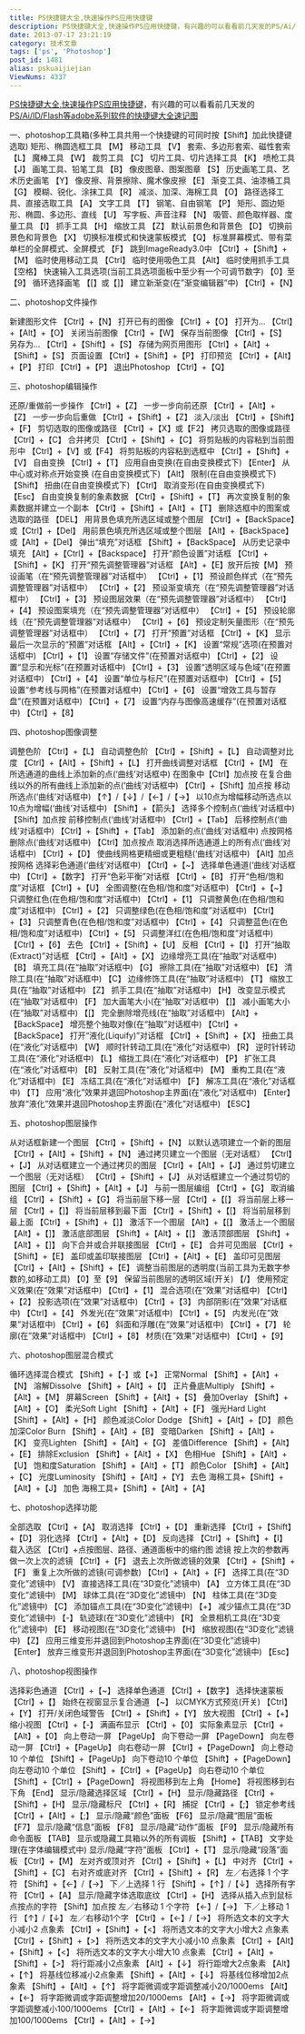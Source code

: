 ```yaml
---
title: PS快捷键大全,快速操作PS应用快捷键
description: PS快捷键大全,快速操作PS应用快捷键，有兴趣的可以看看前几天发的PS/Ai/ID/Flash等adobe系列软件的快捷键大全速记图一、photoshop工具箱(多种工具共用一个快捷键的可同时按【Shift】加此快捷键选取)矩形、椭圆选框工具【M】移动工具【V】套索、多边形套索、磁性套索【L】魔棒工具【W】裁剪工具【C】切片工具、切片选择工具【K】喷枪工具【J】画笔
date: 2013-07-17 23:21:19
category: 技术文章
tags: ['ps', 'Photoshop']
post_id: 1481
alias: pskuaijiejian
ViewNums: 4337
---
```


[PS快捷键大全,快速操作PS应用快捷键](/blog/pskuaijiejian)，有兴趣的可以看看前几天发的 [PS/Ai/ID/Flash等adobe系列软件的快捷键大全速记图](/blog/ps-ai-id-flash-sujitu)

一、photoshop工具箱(多种工具共用一个快捷键的可同时按【Shift】加此快捷键选取)
矩形、椭圆选框工具 【M】
移动工具 【V】
套索、多边形套索、磁性套索 【L】
魔棒工具 【W】
裁剪工具 【C】
切片工具、切片选择工具 【K】
喷枪工具 【J】
画笔工具、铅笔工具 【B】
像皮图章、图案图章 【S】
历史画笔工具、艺术历史画笔 【Y】
像皮擦、背景擦除、魔术像皮擦 【E】
渐变工具、油漆桶工具 【G】
模糊、锐化、涂抹工具 【R】
减淡、加深、海棉工具 【O】
路径选择工具、直接选取工具 【A】
文字工具 【T】
钢笔、自由钢笔 【P】
矩形、圆边矩形、椭圆、多边形、直线 【U】
写字板、声音注释 【N】
吸管、颜色取样器、度量工具 【I】
抓手工具 【H】
缩放工具 【Z】
默认前景色和背景色 【D】
切换前景色和背景色 【X】
切换标准模式和快速蒙板模式 【Q】
标准屏幕模式、带有菜单栏的全屏模式、全屏模式 【F】
跳到ImageReady3.0中 【Ctrl】+【Shift】+【M】
临时使用移动工具 【Ctrl】
临时使用吸色工具 【Alt】
临时使用抓手工具 【空格】
快速输入工具选项(当前工具选项面板中至少有一个可调节数字) 【0】至【9】
循环选择画笔 【[】或【]】
建立新渐变(在”渐变编辑器”中) 【Ctrl】+【N】

二、photoshop文件操作

新建图形文件 【Ctrl】+【N】
打开已有的图像 【Ctrl】+【O】
打开为... 【Ctrl】+【Alt】+【O】
关闭当前图像 【Ctrl】+【W】
保存当前图像 【Ctrl】+【S】
另存为... 【Ctrl】+【Shift】+【S】
存储为网页用图形 【Ctrl】+【Alt】+【Shift】+【S】
页面设置 【Ctrl】+【Shift】+【P】
打印预览 【Ctrl】+【Alt】+【P】
打印 【Ctrl】+【P】
退出Photoshop 【Ctrl】+【Q】

三、photoshop编辑操作

还原/重做前一步操作 【Ctrl】+【Z】
一步一步向前还原 【Ctrl】+【Alt】+【Z】
一步一步向后重做 【Ctrl】+【Shift】+【Z】
淡入/淡出 【Ctrl】+【Shift】+【F】
剪切选取的图像或路径 【Ctrl】+【X】或【F2】
拷贝选取的图像或路径 【Ctrl】+【C】
合并拷贝 【Ctrl】+【Shift】+【C】
将剪贴板的内容粘到当前图形中 【Ctrl】+【V】或【F4】
将剪贴板的内容粘到选框中 【Ctrl】+【Shift】+【V】
自由变换 【Ctrl】+【T】
应用自由变换(在自由变换模式下) 【Enter】
从中心或对称点开始变换 (在自由变换模式下) 【Alt】
限制(在自由变换模式下) 【Shift】
扭曲(在自由变换模式下) 【Ctrl】
取消变形(在自由变换模式下) 【Esc】
自由变换复制的象素数据 【Ctrl】+【Shift】+【T】
再次变换复制的象素数据并建立一个副本 【Ctrl】+【Shift】+【Alt】+【T】
删除选框中的图案或选取的路径 【DEL】
用背景色填充所选区域或整个图层 【Ctrl】+【BackSpace】或【Ctrl】+【Del】
用前景色填充所选区域或整个图层 【Alt】+【BackSpace】或【Alt】+【Del】
弹出“填充”对话框 【Shift】+【BackSpace】
从历史记录中填充 【Alt】+【Ctrl】+【Backspace】
打开“颜色设置”对话框 【Ctrl】+【Shift】+【K】
打开“预先调整管理器”对话框 【Alt】+【E】放开后按【M】
预设画笔（在“预先调整管理器”对话框中） 【Ctrl】+【1】
预设颜色样式（在“预先调整管理器”对话框中） 【Ctrl】+【2】
预设渐变填充（在“预先调整管理器”对话框中） 【Ctrl】+【3】
预设图层效果（在“预先调整管理器”对话框中） 【Ctrl】+【4】
预设图案填充（在“预先调整管理器”对话框中） 【Ctrl】+【5】
预设轮廓线（在“预先调整管理器”对话框中） 【Ctrl】+【6】
预设定制矢量图形（在“预先调整管理器”对话框中） 【Ctrl】+【7】
打开“预置”对话框 【Ctrl】+【K】
显示最后一次显示的“预置”对话框 【Alt】+【Ctrl】+【K】
设置“常规”选项(在预置对话框中) 【Ctrl】+【1】
设置“存储文件”(在预置对话框中) 【Ctrl】+【2】
设置“显示和光标”(在预置对话框中) 【Ctrl】+【3】
设置“透明区域与色域”(在预置对话框中) 【Ctrl】+【4】
设置“单位与标尺”(在预置对话框中) 【Ctrl】+【5】
设置“参考线与网格”(在预置对话框中) 【Ctrl】+【6】
设置“增效工具与暂存盘”(在预置对话框中) 【Ctrl】+【7】
设置“内存与图像高速缓存”(在预置对话框中) 【Ctrl】+【8】

四、photoshop图像调整

调整色阶 【Ctrl】+【L】
自动调整色阶 【Ctrl】+【Shift】+【L】
自动调整对比度 【Ctrl】+【Alt】+【Shift】+【L】
打开曲线调整对话框 【Ctrl】+【M】
在所选通道的曲线上添加新的点(‘曲线’对话框中) 在图象中【Ctrl】加点按
在复合曲线以外的所有曲线上添加新的点(‘曲线’对话框中) 【Ctrl】+【Shift】加点按
移动所选点(‘曲线’对话框中) 【↑】/【↓】/【←】/【→】
以10点为增幅移动所选点以10点为增幅(‘曲线’对话框中) 【Shift】+【箭头】
选择多个控制点(‘曲线’对话框中) 【Shift】加点按
前移控制点(‘曲线’对话框中) 【Ctrl】+【Tab】
后移控制点(‘曲线’对话框中) 【Ctrl】+【Shift】+【Tab】
添加新的点(‘曲线’对话框中) 点按网格
删除点(‘曲线’对话框中) 【Ctrl】加点按点
取消选择所选通道上的所有点(‘曲线’对话框中) 【Ctrl】+【D】
使曲线网格更精细或更粗糙(‘曲线’对话框中) 【Alt】加点按网格
选择彩色通道(‘曲线’对话框中) 【Ctrl】+【~】
选择单色通道(‘曲线’对话框中) 【Ctrl】+【数字】
打开“色彩平衡”对话框 【Ctrl】+【B】
打开“色相/饱和度”对话框 【Ctrl】+【U】
全图调整(在色相/饱和度”对话框中) 【Ctrl】+【~】
只调整红色(在色相/饱和度”对话框中) 【Ctrl】+【1】
只调整黄色(在色相/饱和度”对话框中) 【Ctrl】+【2】
只调整绿色(在色相/饱和度”对话框中) 【Ctrl】+【3】
只调整青色(在色相/饱和度”对话框中) 【Ctrl】+【4】
只调整蓝色(在色相/饱和度”对话框中) 【Ctrl】+【5】
只调整洋红(在色相/饱和度”对话框中) 【Ctrl】+【6】
去色 【Ctrl】+【Shift】+【U】
反相 【Ctrl】+【I】
打开“抽取(Extract)”对话框 【Ctrl】+【Alt】+【X】
边缘增亮工具(在“抽取”对话框中) 【B】
填充工具(在“抽取”对话框中) 【G】
擦除工具(在“抽取”对话框中) 【E】
清除工具(在“抽取”对话框中) 【C】
边缘修饰工具(在“抽取”对话框中) 【T】
缩放工具(在“抽取”对话框中) 【Z】
抓手工具(在“抽取”对话框中) 【H】
改变显示模式(在“抽取”对话框中) 【F】
加大画笔大小(在“抽取”对话框中) 【]】
减小画笔大小(在“抽取”对话框中) 【[】
完全删除增亮线(在“抽取”对话框中) 【Alt】+【BackSpace】
增亮整个抽取对像(在“抽取”对话框中) 【Ctrl】+【BackSpace】
打开“液化(Liquify)”对话框 【Ctrl】+【Shift】+【X】
扭曲工具(在“液化”对话框中) 【W】
顺时针转动工具(在“液化”对话框中) 【R】
逆时针转动工具(在“液化”对话框中) 【L】
缩拢工具(在“液化”对话框中) 【P】
扩张工具(在“液化”对话框中) 【B】
反射工具(在“液化”对话框中) 【M】
重构工具(在“液化”对话框中) 【E】
冻结工具(在“液化”对话框中) 【F】
解冻工具(在“液化”对话框中) 【T】
应用“液化”效果并退回Photoshop主界面(在“液化”对话框中) 【Enter】
放弃“液化”效果并退回Photoshop主界面(在“液化”对话框中) 【ESC】

五、photoshop图层操作

从对话框新建一个图层 【Ctrl】+【Shift】+【N】
以默认选项建立一个新的图层 【Ctrl】+【Alt】+【Shift】+【N】
通过拷贝建立一个图层（无对话框） 【Ctrl】+【J】
从对话框建立一个通过拷贝的图层 【Ctrl】+【Alt】+【J】
通过剪切建立一个图层（无对话框） 【Ctrl】+【Shift】+【J】
从对话框建立一个通过剪切的图层 【Ctrl】+【Shift】+【Alt】+【J】
与前一图层编组 【Ctrl】+【G】
取消编组 【Ctrl】+【Shift】+【G】
将当前层下移一层 【Ctrl】+【[】
将当前层上移一层 【Ctrl】+【]】
将当前层移到最下面 【Ctrl】+【Shift】+【[】
将当前层移到最上面 【Ctrl】+【Shift】+【]】
激活下一个图层 【Alt】+【[】
激活上一个图层 【Alt】+【]】
激活底部图层 【Shift】+【Alt】+【[】
激活顶部图层 【Shift】+【Alt】+【]】
向下合并或合并联接图层 【Ctrl】+【E】
合并可见图层 【Ctrl】+【Shift】+【E】
盖印或盖印联接图层 【Ctrl】+【Alt】+【E】
盖印可见图层 【Ctrl】+【Alt】+【Shift】+【E】
调整当前图层的透明度(当前工具为无数字参数的,如移动工具) 【0】至【9】
保留当前图层的透明区域(开关) 【/】
使用预定义效果(在”效果”对话框中) 【Ctrl】+【1】
混合选项(在”效果”对话框中) 【Ctrl】+【2】
投影选项(在”效果”对话框中) 【Ctrl】+【3】
内部阴影(在”效果”对话框中) 【Ctrl】+【4】
外发光(在”效果”对话框中) 【Ctrl】+【5】
内发光(在”效果”对话框中) 【Ctrl】+【6】
斜面和浮雕(在”效果”对话框中) 【Ctrl】+【7】
轮廓(在”效果”对话框中) 【Ctrl】+【8】
材质(在”效果”对话框中) 【Ctrl】+【9】

六、photoshop图层混合模式

循环选择混合模式 【Shift】+【-】或【+】
正常Normal 【Shift】+【Alt】+【N】
溶解Dissolve 【Shift】+【Alt】+【I】
正片叠底Multiply 【Shift】+【Alt】+【M】
屏幕Screen 【Shift】+【Alt】+【S】
叠加Overlay 【Shift】+【Alt】+【O】
柔光Soft Light 【Shift】+【Alt】+【F】
强光Hard Light 【Shift】+【Alt】+【H】
颜色减淡Color Dodge 【Shift】+【Alt】+【D】
颜色加深Color Burn 【Shift】+【Alt】+【B】
变暗Darken 【Shift】+【Alt】+【K】
变亮Lighten 【Shift】+【Alt】+【G】
差值Difference 【Shift】+【Alt】+【E】
排除Exclusion 【Shift】+【Alt】+【X】
色相Hue 【Shift】+【Alt】+【U】
饱和度Saturation 【Shift】+【Alt】+【T】
颜色Color 【Shift】+【Alt】+【C】
光度Luminosity 【Shift】+【Alt】+【Y】
去色 海棉工具+【Shift】+【Alt】+【J】
加色 海棉工具+【Shift】+【Alt】+【A】

七、photoshop选择功能

全部选取 【Ctrl】+【A】
取消选择 【Ctrl】+【D】
重新选择 【Ctrl】+【Shift】+【D】
羽化选择 【Ctrl】+【Alt】+【D】
反向选择 【Ctrl】+【Shift】+【I】
载入选区 【Ctrl】+点按图层、路径、通道面板中的缩约图
滤镜
按上次的参数再做一次上次的滤镜 【Ctrl】+【F】
退去上次所做滤镜的效果 【Ctrl】+【Shift】+【F】
重复上次所做的滤镜(可调参数) 【Ctrl】+【Alt】+【F】
选择工具(在“3D变化”滤镜中) 【V】
直接选择工具(在“3D变化”滤镜中) 【A】
立方体工具(在“3D变化”滤镜中) 【M】
球体工具(在“3D变化”滤镜中) 【N】
柱体工具(在“3D变化”滤镜中) 【C】
添加锚点工具(在“3D变化”滤镜中) 【+】
减少锚点工具(在“3D变化”滤镜中) 【-】
轨迹球(在“3D变化”滤镜中) 【R】
全景相机工具(在“3D变化”滤镜中) 【E】
移动视图(在“3D变化”滤镜中) 【H】
缩放视图(在“3D变化”滤镜中) 【Z】
应用三维变形并退回到Photoshop主界面(在“3D变化”滤镜中) 【Enter】
放弃三维变形并退回到Photoshop主界面(在“3D变化”滤镜中) 【Esc】

八、photoshop视图操作

选择彩色通道 【Ctrl】+【~】
选择单色通道 【Ctrl】+【数字】
选择快速蒙板 【Ctrl】+【】
始终在视窗显示复合通道 【~】
以CMYK方式预览(开关) 【Ctrl】+【Y】
打开/关闭色域警告 【Ctrl】+【Shift】+【Y】
放大视图 【Ctrl】+【+】
缩小视图 【Ctrl】+【-】
满画布显示 【Ctrl】+【0】
实际象素显示 【Ctrl】+【Alt】+【0】
向上卷动一屏 【PageUp】
向下卷动一屏 【PageDown】
向左卷动一屏 【Ctrl】+【PageUp】
向右卷动一屏 【Ctrl】+【PageDown】
向上卷动10 个单位 【Shift】+【PageUp】
向下卷动10 个单位 【Shift】+【PageDown】
向左卷动10 个单位 【Shift】+【Ctrl】+【PageUp】
向右卷动10 个单位 【Shift】+【Ctrl】+【PageDown】
将视图移到左上角 【Home】
将视图移到右下角 【End】
显示/隐藏选择区域 【Ctrl】+【H】
显示/隐藏路径 【Ctrl】+【Shift】+【H】
显示/隐藏标尺 【Ctrl】+【R】
捕捉 【Ctrl】+【;】
锁定参考线 【Ctrl】+【Alt】+【;】
显示/隐藏“颜色”面板 【F6】
显示/隐藏“图层”面板 【F7】
显示/隐藏“信息”面板 【F8】
显示/隐藏“动作”面板 【F9】
显示/隐藏所有命令面板 【TAB】
显示或隐藏工具箱以外的所有调板 【Shift】+【TAB】
文字处理(在字体编辑模式中)
显示/隐藏“字符”面板 【Ctrl】+【T】
显示/隐藏“段落”面板 【Ctrl】+【M】
左对齐或顶对齐 【Ctrl】+【Shift】+【L】
中对齐 【Ctrl】+【Shift】+【C】
右对齐或底对齐 【Ctrl】+【Shift】+【R】
左／右选择 1 个字符 【Shift】+【←】/【→】
下／上选择 1 行 【Shift】+【↑】/【↓】
选择所有字符 【Ctrl】+【A】
显示/隐藏字体选取底纹 【Ctrl】+【H】
选择从插入点到鼠标点按点的字符 【Shift】加点按
左／右移动 1 个字符 【←】/【→】
下／上移动 1 行 【↑】/【↓】
左／右移动1个字 【Ctrl】+【←】/【→】
将所选文本的文字大小减小2 点象素 【Ctrl】+【Shift】+【<】
将所选文本的文字大小增大2 点象素 【Ctrl】+【Shift】+【>】
将所选文本的文字大小减小10 点象素 【Ctrl】+【Alt】+【Shift】+【<】
将所选文本的文字大小增大10 点象素 【Ctrl】+【Alt】+【Shift】+【>】
将行距减小2点象素 【Alt】+【↓】
将行距增大2点象素 【Alt】+【↑】
将基线位移减小2点象素 【Shift】+【Alt】+【↓】
将基线位移增加2点象素 【Shift】+【Alt】+【↑】
将字距微调或字距调整减小20/1000ems 【Alt】+【←】
将字距微调或字距调整增加20/1000ems 【Alt】+【→】
将字距微调或字距调整减小100/1000ems 【Ctrl】+【Alt】+【←】
将字距微调或字距调整增加100/1000ems 【Ctrl】+【Alt】+【→】

